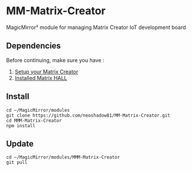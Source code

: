 # MM-Matrix-Creator
MagicMirror² module for managing Matrix Creator IoT development board

## Dependencies

Before continuing, make sure you have :

1. [Setup your Matrix Creator](https://matrix-io.github.io/matrix-documentation/matrix-creator/device-setup/)
2. [Installed Matrix HALL](https://matrix-io.github.io/matrix-documentation/matrix-hal/getting-started/installation-package/)

## Install

```
cd ~/MagicMirror/modules
git clone https://github.com/neoshadow81/MM-Matrix-Creator.git
cd MMM-Matrix-Creator
npm install
```

## Update

```
cd ~/MagicMirror/modules/MMM-Matrix-Creator
git pull
```

